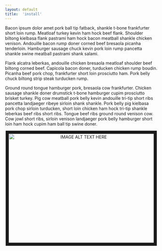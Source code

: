 ```yaml
---
layout: default
title:  'install'
---
```



Bacon ipsum dolor amet pork ball tip fatback, shankle t-bone frankfurter short loin rump. Meatloaf turkey kevin ham hock beef flank. Shoulder biltong kielbasa flank pastrami ham hock bacon meatball shankle chicken venison. Andouille bacon rump doner corned beef bresaola picanha tenderloin. Hamburger sausage chuck kevin pork loin rump pancetta shankle swine meatball pastrami shank salami.

Flank alcatra leberkas, andouille chicken bresaola meatloaf shoulder beef biltong corned beef. Capicola bacon doner, turducken chicken rump boudin. Picanha beef pork chop, frankfurter short loin prosciutto ham. Pork belly chuck biltong strip steak turducken rump.

Ground round tongue hamburger pork, bresaola cow frankfurter. Chicken sausage shankle doner drumstick t-bone hamburger cupim prosciutto brisket turkey. Pig cow meatball pork belly kevin andouille tri-tip short ribs pancetta landjaeger ribeye sirloin shank shankle. Pork belly pig kielbasa pork chop sirloin turducken, short loin chicken ham hock tri-tip shankle leberkas beef ribs short ribs. Tongue beef ribs ground round venison cow. Cow jowl short ribs, sirloin venison landjaeger pork belly
hamburger short loin ham hock cupim ham ball tip swine doner.

<p align="center">
<a href="https://www.youtube.com/watch?v=ovWiGns43v4" target="_blank"><img src="http://img.youtube.com/vi/ovWiGns43v4/0.jpg" 
alt="IMAGE ALT TEXT HERE" width="480" height="360" border="10" /></a>
</p>
